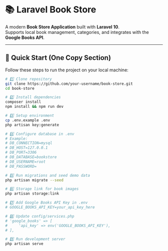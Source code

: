 # 📚 Laravel Book Store

A modern **Book Store Application** built with **Laravel 10**.  
Supports local book management, categories, and integrates with the **Google Books API**.

---

## 🚀 Quick Start (One Copy Section)

Follow these steps to run the project on your local machine:

```bash
# 1️⃣ Clone repository
git clone https://github.com/your-username/book-store.git
cd book-store

# 2️⃣ Install dependencies
composer install
npm install && npm run dev

# 3️⃣ Setup environment
cp .env.example .env
php artisan key:generate

# 4️⃣ Configure database in .env
# Example:
# DB_CONNECTION=mysql
# DB_HOST=127.0.0.1
# DB_PORT=3306
# DB_DATABASE=bookstore
# DB_USERNAME=root
# DB_PASSWORD=

# 5️⃣ Run migrations and seed demo data
php artisan migrate --seed

# 6️⃣ Storage link for book images
php artisan storage:link

# 7️⃣ Add Google Books API Key in .env
# GOOGLE_BOOKS_API_KEY=your_api_key_here

# 8️⃣ Update config/services.php
# 'google_books' => [
#     'api_key' => env('GOOGLE_BOOKS_API_KEY'),
# ],

# 9️⃣ Run development server
php artisan serve
